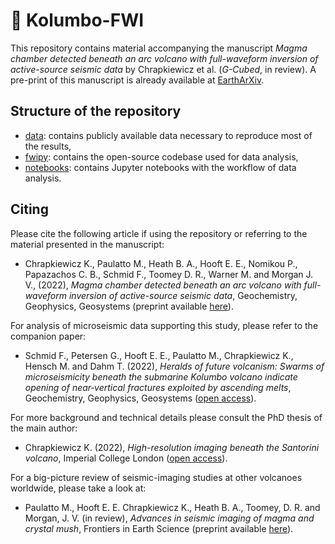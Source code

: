 # :volcano: Kolumbo-FWI
This repository contains material accompanying the manuscript *Magma chamber detected beneath an arc volcano with
full-waveform inversion of active-source seismic data* by Chrapkiewicz et al. (*G-Cubed*, in review). 
A pre-print of this manuscript is already available at [EarthArXiv](https://doi.org/10.31223/X5934R).


## Structure of the repository
- [data](data): contains publicly available data necessary to reproduce most of the results,
- [fwipy](fwipy): contains the open-source codebase used for data analysis,
- [notebooks](notebooks): contains Jupyter notebooks with the workflow of data analysis.

## Citing
Please cite the following article if using the repository or referring to the material presented in the manuscript:

- Chrapkiewicz K., Paulatto M., Heath B. A., Hooft E. E., Nomikou P., Papazachos C. B., Schmid F., Toomey D. R., Warner M. and Morgan J. V.,
(2022), *Magma chamber detected beneath an arc volcano with full-waveform inversion of active-source seismic data*, Geochemistry, Geophysics, Geosystems (preprint available [here](https://doi.org/10.31223/X5934R)).

For analysis of microseismic data supporting this study, please refer to the companion paper:

- Schmid F., Petersen G., Hooft E. E., Paulatto M., Chrapkiewicz K., Hensch M. and Dahm T. (2022), 
*Heralds of future volcanism: Swarms of microseismicity beneath the submarine Kolumbo volcano indicate opening of near‐vertical fractures exploited by ascending melts*, Geochemistry, Geophysics, Geosystems ([open access](https://doi.org/10.1029/2022GC010420)).

For more background and technical details please consult the PhD thesis of the main author:

- Chrapkiewicz K. (2022), *High-resolution imaging beneath the Santorini volcano*, Imperial College London 
([open access](https://doi.org/10.25560/96427)).

For a big-picture review of seismic-imaging studies at other volcanoes worldwide, please take a look at:

- Paulatto M., Hooft E. E. Chrapkiewicz K., Heath B. A., Toomey, D. R. and Morgan, J. V. (in review), *Advances in seismic imaging of magma and crystal mush*, Frontiers in Earth Science 
(preprint available [here](https://doi.org/10.31223/X5CS8S)).
